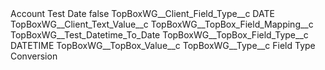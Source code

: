 <?xml version="1.0" encoding="UTF-8"?>
<CustomMetadata xmlns="http://soap.sforce.com/2006/04/metadata" xmlns:xsi="http://www.w3.org/2001/XMLSchema-instance" xmlns:xsd="http://www.w3.org/2001/XMLSchema">
    <label>Account Test Date</label>
    <protected>false</protected>
    <values>
        <field>TopBoxWG__Client_Field_Type__c</field>
        <value xsi:type="xsd:string">DATE</value>
    </values>
    <values>
        <field>TopBoxWG__Client_Text_Value__c</field>
        <value xsi:nil="true"/>
    </values>
    <values>
        <field>TopBoxWG__TopBox_Field_Mapping__c</field>
        <value xsi:type="xsd:string">TopBoxWG__Test_Datetime_To_Date</value>
    </values>
    <values>
        <field>TopBoxWG__TopBox_Field_Type__c</field>
        <value xsi:type="xsd:string">DATETIME</value>
    </values>
    <values>
        <field>TopBoxWG__TopBox_Value__c</field>
        <value xsi:nil="true"/>
    </values>
    <values>
        <field>TopBoxWG__Type__c</field>
        <value xsi:type="xsd:string">Field Type Conversion</value>
    </values>
</CustomMetadata>
